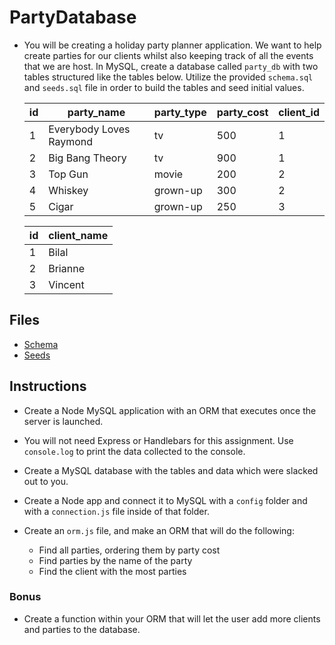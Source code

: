  # PartyDatabase 

* You will be creating a holiday party planner application. We want to help create parties for our clients whilst also keeping track of all the events that we are host. In MySQL, create a database called `party_db` with two tables structured like the tables below. Utilize the provided `schema.sql` and `seeds.sql` file in order to build the tables and seed initial values.

    | id | party_name              | party_type | party_cost | client_id |
    | -- | ----------------------- | ---------- | ---------- | --------- |
    | 1  | Everybody Loves Raymond | tv         | 500        | 1         |
    | 2  | Big Bang Theory         | tv         | 900        | 1         |
    | 3  | Top Gun                 | movie      | 200        | 2         |
    | 4  | Whiskey                 | grown-up   | 300        | 2         |
    | 5  | Cigar                   | grown-up   | 250        | 3         |

    | id | client_name |
    | -- | ----------- |
    | 1  | Bilal       |
    | 2  | Brianne     |
    | 3  | Vincent     |

## Files

* [Schema](Unsolved/schema.sql)
* [Seeds](Unsolved/seeds.sql)

## Instructions

* Create a Node MySQL application with an ORM that executes once the server is launched.

* You will not need Express or Handlebars for this assignment. Use `console.log` to print the data collected to the console.

* Create a MySQL database with the tables and data which were slacked out to you.

* Create a Node app and connect it to MySQL with a `config` folder and with a `connection.js` file inside of that folder.

* Create an `orm.js` file, and make an ORM that will do the following:

  * Find all parties, ordering them by party cost
  * Find parties by the name of the party
  * Find the client with the most parties

### Bonus

* Create a function within your ORM that will let the user add more clients and parties to the database.

